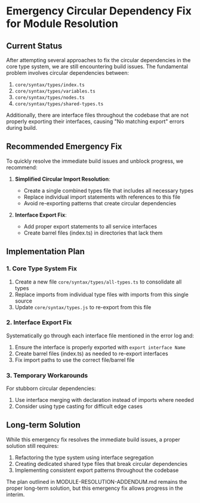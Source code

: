 # Emergency Circular Dependency Fix for Module Resolution

## Current Status

After attempting several approaches to fix the circular dependencies in the core type system, we are still encountering build issues. The fundamental problem involves circular dependencies between:

1. `core/syntax/types/index.ts`
2. `core/syntax/types/variables.ts`
3. `core/syntax/types/nodes.ts`
4. `core/syntax/types/shared-types.ts`

Additionally, there are interface files throughout the codebase that are not properly exporting their interfaces, causing "No matching export" errors during build.

## Recommended Emergency Fix

To quickly resolve the immediate build issues and unblock progress, we recommend:

1. **Simplified Circular Import Resolution**:
   - Create a single combined types file that includes all necessary types
   - Replace individual import statements with references to this file
   - Avoid re-exporting patterns that create circular dependencies

2. **Interface Export Fix**:
   - Add proper export statements to all service interfaces
   - Create barrel files (index.ts) in directories that lack them

## Implementation Plan

### 1. Core Type System Fix

1. Create a new file `core/syntax/types/all-types.ts` to consolidate all types
2. Replace imports from individual type files with imports from this single source
3. Update `core/syntax/types.js` to re-export from this file

### 2. Interface Export Fix

Systematically go through each interface file mentioned in the error log and:
1. Ensure the interface is properly exported with `export interface Name`
2. Create barrel files (index.ts) as needed to re-export interfaces
3. Fix import paths to use the correct file/barrel file

### 3. Temporary Workarounds

For stubborn circular dependencies:
1. Use interface merging with declaration instead of imports where needed
2. Consider using type casting for difficult edge cases

## Long-term Solution

While this emergency fix resolves the immediate build issues, a proper solution still requires:

1. Refactoring the type system using interface segregation
2. Creating dedicated shared type files that break circular dependencies
3. Implementing consistent export patterns throughout the codebase

The plan outlined in MODULE-RESOLUTION-ADDENDUM.md remains the proper long-term solution, but this emergency fix allows progress in the interim.